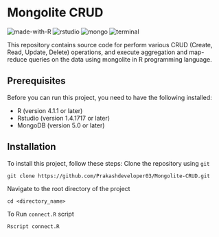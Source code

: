 # Mongolite CRUD
![made-with-R](https://img.shields.io/badge/Made%20with-R-1f425f.svg)
![rstudio](https://img.shields.io/badge/RStudio-75AADB?logo=RStudio&logoColor=white)
![mongo](https://img.shields.io/badge/MongoDB-4EA94B?logo=mongodb&logoColor=white)
![terminal](https://img.shields.io/badge/Windows%20Terminal-4D4D4D?logo=windows%20terminal&logoColor=white)

This repository contains source code for perform various CRUD (Create, Read, Update, Delete) operations, and execute aggregation and map-reduce queries on the data using mongolite in R programming language. 

## Prerequisites
Before you can run this project, you need to have the following installed:
- R (version 4.1.1 or later)
- Rstudio (version 1.4.1717 or later)
- MongoDB (version 5.0 or later)

## Installation
To install this project, follow these steps:
Clone the repository using `git`
```
git clone https://github.com/Prakashdeveloper03/Mongolite-CRUD.git
```
Navigate to the root directory of the project
```
cd <directory_name>
```
To Run `connect.R` script
```
Rscript connect.R
```